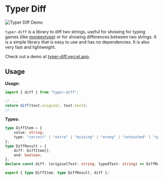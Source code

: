 # Typer Diff

![Typer Diff Demo](https://typer-diff.vercel.app/demo.png)

`typer-diff` is a library to diff two strings, useful for showing for typing games (like [monkeytype](https://monkeytype.com/)) or for showing differences between two strings. It is a simple library that is easy to use and has no dependencies. It is also very fast and lightweight.

Check out a demo at [typer-diff.vercel.app](https://typer-diff.vercel.app/).
## Usage

**Usage:**

```typescript
import { diff } from "typer-diff";

// ...
return diff(text.original, text.text);
// ...
```

**Types:**

```typescript
type DiffItem = {
    value: string;
    type: "correct" | "extra" | "missing" | "wrong" | "untouched" | "spacer";
};
type DiffResult = {
    diff: DiffItem[];
    end: boolean;
};
declare const diff: (originalText: string, typedText: string) => DiffResult;

export { type DiffItem, type DiffResult, diff };
```